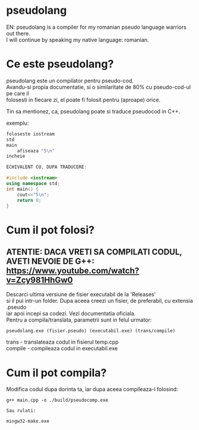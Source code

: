 # pseudolang

EN: pseudolang is a compiler for my romanian pseudo language warriors out there.  
I will continue by speaking my native language: romanian.  

# Ce este pseudolang?

pseudolang este un compilator pentru pseudo-cod.  
Avandu-si propia documentatie, si o similaritate de 80% cu pseudo-cod-ul pe care il  
folosesti in fiecare zi, el poate fi folosit pentru (aproape) orice.  
    
Tin sa mentionez, ca, pseudolang poate si traduce pseudocod in C++.

exemplu:

```c++
foloseste iostream  
std  
main  
    afiseaza "5\n"  
incheie  

ECHIVALENT CU, DUPA TRADUCERE:  

#include <iostream>  
using namespace std;  
int main() {  
    cout<<"5\n";  
    return 0;  
}  
```

# Cum il pot folosi?

## ATENTIE: DACA VRETI SA COMPILATI CODUL, AVETI NEVOIE DE G++: https://www.youtube.com/watch?v=Zcy981HhGw0  

Descarci ultima versiune de fisier executabil de la 'Releases'  
si il pui intr-un folder. Dupa aceea creezi un fisier, de preferabil, cu extensia .pseudo  
iar apoi incepi sa codezi. Vezi documentatia oficiala.  
Pentru a compila/translata, parametrii sunt in felul urmator:  

```pseudolang.exe (fisier.pseudo) (executabil.exe) (trans/compile)```

trans - translateaza codul in fisierul temp.cpp    
compile - compileaza codul in executabil.exe  

# Cum il pot compila?

Modifica codul dupa dorinta ta, iar dupa aceea compileaza-l folosind:  
```
g++ main.cpp -o ./build/pseudocomp.exe

Sau rulati:

mingw32-make.exe
```
